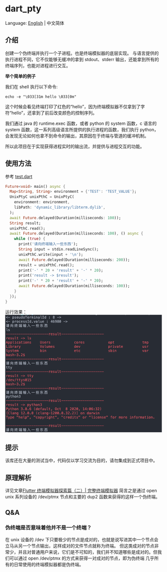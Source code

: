 # dart_pty

Language: [English](README.md) | 中文简体

## 介绍

创建一个伪终端并执行一个子进程。也是终端模拟器的底层实现。
与语言提供的执行进程不同，它不仅能够无缓冲的拿到 stdout、stderr 输出，还能拿到所有的终端序列，也能对进程进行交互。

**举个简单的例子**

我们在 shell 执行以下命令:
```shell
echo -e "\033[31m hello \033[0m"
```
这个时候会看见终端打印了红色的“hello”，因为终端模拟器不仅拿到了字符“hello”，还拿到了前后改变颜色的控制序列。

我们通过 java 的 runtime.exec 函数，或者 python 的 system 函数，c 语言的 system 函数，这一系列高级语言所提供的执行进程的函数，我们执行 python，会发现无论如何也拿不到命令的输出，其原因在于终端与管道的缓冲机制。

所以此项目在于实现获得进程实时的输出流，并提供与进程交互的功能。
## 使用方法
参考 [test.dart](test/test.dart)
```dart
Future<void> main() async {
  Map<String, String> environment = {'TEST': 'TEST_VALUE'};
  UnixPtyC unixPthC = UnixPtyC(
    environment: environment,
    libPath: 'dynamic_library/libterm.dylib',
  );
  await Future.delayed(Duration(milliseconds: 100));
  String result;
  unixPthC.read();
  await Future.delayed(Duration(milliseconds: 100), () async {
    while (true) {
      print('请向终端输入一些东西');
      String input = stdin.readLineSync();
      unixPthC.write(input + '\n');
      await Future.delayed(Duration(milliseconds: 200));
      result = unixPthC.read();
      print('-' * 20 + 'result' + '-' * 20);
      print('result -> $result');
      print('-' * 20 + 'result' + '-' * 20);
      await Future.delayed(Duration(milliseconds: 100));
    }
  });
}
```
运行效果：
![截图](screencap/screencap.png)

## 提示
该库还在大量的测试当中，代码仅以学习交流为目的，请勿集成到正式项目中。

## 原理解析
详见文章[Flutter 终端模拟器探索篇（二）| 完整终端模拟器](https://juejin.cn/post/6844904082155503629)
简言之是通过 open unix 系列设备的 /dev/ptmx 节点和主要的 dup2 函数来获得的这样一个伪终端。
## Q&A
### 伪终端是否意味着他并不是一个终端？
在 unix 设备的 /dev 下只要极少的节点是成对的，也就是说写进其中一个节点会立马从另一个节点输出，这样成对的文件节点就称为终端。
但这类成对的节点非常少，并且对普通用户来说，它们是不可知的，我们并不知道哪些是成对的。但我们可以通过 open /dev/ptmx 的方式来获得一对成对的节点，即为伪终端
几乎所有的日常使用的终端模拟器都是伪终端。

